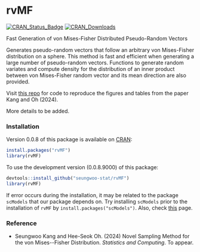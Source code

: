 # rvMF

[![CRAN_Status_Badge](https://www.r-pkg.org/badges/version/rvMF)](https://CRAN.R-project.org/package=rvMF) [![CRAN_Downloads](https://cranlogs.r-pkg.org/badges/grand-total/rvMF)](https://CRAN.R-project.org/package=rvMF)

Fast Generation of von Mises-Fisher Distributed Pseudo-Random Vectors

Generates pseudo-random vectors that follow an arbitrary von Mises-Fisher distribution on a sphere. This method is fast and efficient when generating a large number of pseudo-random vectors. Functions to generate random variates and compute density for the distribution of an inner product between von Mises-Fisher random vector and its mean direction are also provided.

Visit [this repo](https://github.com/seungwoo-stat/rvMF-paper) for code to reproduce the figures and tables from the paper Kang and Oh (2024).

More details to be added.

### Installation

Version 0.0.8 of this package is available on [CRAN](https://cran.r-project.org/package=rvMF):

``` r
install.packages("rvMF")
library(rvMF)
```

To use the development version (0.0.8.9000) of this package:

``` r
devtools::install_github("seungwoo-stat/rvMF")
library(rvMF)
```

If error occurs during the installation, it may be related to the package `scModels` that our package depends on. Try installing `scModels` prior to the installation of `rvMF` by `install.packages("scModels")`. Also, check [this](https://github.com/fuchslab/scModels) page.

### Reference

-   Seungwoo Kang and Hee-Seok Oh. (2024) Novel Sampling Method for the von Mises--Fisher Distribution. *Statistics and Computing*. To appear.
